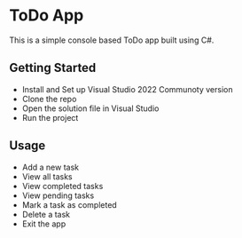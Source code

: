 # ToDo App

This is a simple console based ToDo app built using C#.

## Getting Started
- Install and Set up Visual Studio 2022 Communoty version
- Clone the repo
- Open the solution file in Visual Studio
- Run the project

## Usage
- Add a new task
- View all tasks
- View completed tasks
- View pending tasks
- Mark a task as completed
- Delete a task
- Exit the app